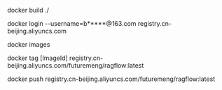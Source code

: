 <!--
 * @Date: 2025-01-14 23:54:10
 * @LastEditors: Future Meng
 * @LastEditTime: 2025-01-14 23:55:56
-->

docker build ./

docker login --username=b*****@163.com registry.cn-beijing.aliyuncs.com

docker images

docker tag [ImageId] registry.cn-beijing.aliyuncs.com/futuremeng/ragflow:latest

docker push registry.cn-beijing.aliyuncs.com/futuremeng/ragflow:latest